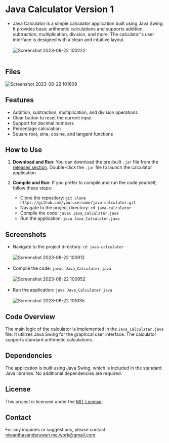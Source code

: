 # Java Calculator Version 1
* Java Calculator is a simple calculator application built using Java Swing. It provides basic arithmetic calculations and supports addition, subtraction, multiplication, division, and more. The calculator's user interface is designed with a clean and intuitive layout.
<br></br>
![Screenshot 2023-08-22 100222](https://github.com/NiwanthaSandaruwan/Java_Calculater_Version-1/assets/142104353/678f7ecf-9fce-44c7-8ee3-3c4d0f6cb973)
<br></br>
## Files

![Screenshot 2023-08-22 101609](https://github.com/NiwanthaSandaruwan/Java_Calculater_Version-1/assets/142104353/e9878fc9-c685-4c65-b42d-6335d43b259c)


## Features

- Addition, subtraction, multiplication, and division operations
- Clear button to reset the current input
- Support for decimal numbers
- Percentage calculation
- Square root, sine, cosine, and tangent functions

## How to Use

1. **Download and Run**: You can download the pre-built `.jar` file from the [releases section](https://github.com/yourusername/java-calculator/releases). Double-click the `.jar` file to launch the calculator application.

2. **Compile and Run**: If you prefer to compile and run the code yourself, follow these steps:

   - Clone the repository: `git clone https://github.com/yourusername/java-calculator.git`
   - Navigate to the project directory: `cd java-calculator`
   - Compile the code: `javac Java_Calculater.java`
   - Run the application: `java Java_Calculater.java`

## Screenshots
- Navigate to the project directory: `cd java-calculator`
<br></br>
![Screenshot 2023-08-22 100912](https://github.com/NiwanthaSandaruwan/Java_Calculater_Version-1/assets/142104353/e1bb85a9-5f5e-44a0-92f3-c262ea781698)
<br></br>
 - Compile the code: `javac Java_Calculater.java`
<br></br>
![Screenshot 2023-08-22 100952](https://github.com/NiwanthaSandaruwan/Java_Calculater_Version-1/assets/142104353/6b1f036e-94ed-4d3d-84ec-e88b37460cad)
<br></br>
- Run the application: `java Java_Calculater.java`
<br></br>
![Screenshot 2023-08-22 101035](https://github.com/NiwanthaSandaruwan/Java_Calculater_Version-1/assets/142104353/f91709c7-c5fb-4636-a8a2-1ee1f55c94a8)


## Code Overview

The main logic of the calculator is implemented in the `Java_Calculater.java` file. It utilizes Java Swing for the graphical user interface. The calculator supports  standard arithmetic calculations.

## Dependencies

The application is built using Java Swing, which is included in the standard Java libraries. No additional dependencies are required.

## License

This project is licensed under the [MIT License](LICENSE).

## Contact

For any inquiries or suggestions, please contact [niwanthasandaruwan.me.work@gmail.com](mailto:your@email.com).
